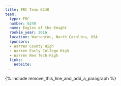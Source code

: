 ```yaml
---
title: FRC Team 6240
team:
  type: FRC
  number: 6240
  name: Eagles of the Knight
  rookie_year: 2016
  location: Warrenton, North Carolina, USA
  sponsors:
  - Warren County High
  - Warren Early College High
  - Warren New Tech High
  links:
    Website:
---
```


{% include remove_this_line_and_add_a_paragraph %}